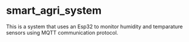 # smart_agri_system
This is a system that uses an Esp32 to monitor humidity and temparature sensors using MQTT communication protocol.

